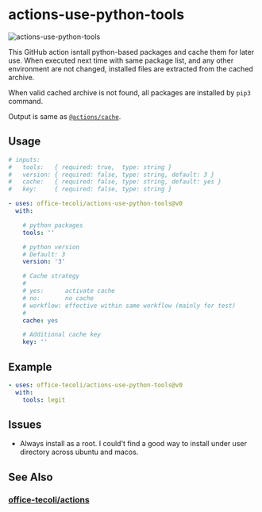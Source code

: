 # actions-use-python-tools

![actions-use-python-tools](https://github.com/office-tecoli/actions-use-python-tools/actions/workflows/test.yml/badge.svg)

This GitHub action isntall python-based packages and cache them for
later use.  When executed next time with same package list, and any
other environment are not changed, installed files are extracted from
the cached archive.

When valid cached archive is not found, all packages are installed by
`pip3` command.

Output is same as [`@actions/cache`](https://github.com/actions/cache).

## Usage

```yaml
# inputs:
#   tools:   { required: true,  type: string }
#   version: { required: false, type: string, default: 3 }
#   cache:   { required: false, type: string, default: yes }
#   key:     { required: false, type: string }

- uses: office-tecoli/actions-use-python-tools@v0
  with:

    # python packages
    tools: ''

    # python version
    # Default: 3
    version: '3'

    # Cache strategy
    #
    # yes:      activate cache
    # no:       no cache
    # workflow: effective within same workflow (mainly for test)
    #
    cache: yes

    # Additional cache key
    key: ''
```

## Example

```yaml
- uses: office-tecoli/actions-use-python-tools@v0
  with:
    tools: legit
```

## Issues

- Always install as a root.  I could't find a good way to install
  under user directory across ubuntu and macos.

## See Also

### [office-tecoli/actions](https://github.com/office-tecoli/actions)
